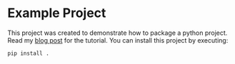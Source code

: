 # Example Project

This project was created to demonstrate how to package a python project. Read my [blog post](http://alexanderwaldin.github.io/packaging-python-project.html) for the tutorial. You can install this project by executing:

    pip install .

